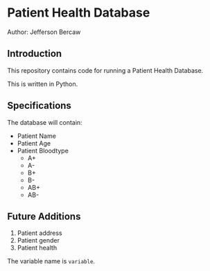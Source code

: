 # Patient Health Database

Author: Jefferson Bercaw

## Introduction
This repository contains code for running a Patient Health Database.

This is written in Python.

## Specifications
The database will contain: 
* Patient Name
* Patient Age
* Patient Bloodtype
	- A+
	- A-
	- B+
	- B-
	- AB+
	- AB-
	
## Future Additions
1. Patient address
1. Patient gender
1. Patient health

The variable name is `variable`. 
